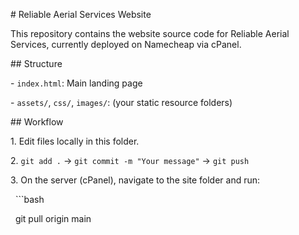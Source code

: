 \# Reliable Aerial Services Website



This repository contains the website source code for Reliable Aerial Services, currently deployed on Namecheap via cPanel.



\## Structure

\- `index.html`: Main landing page

\- `assets/`, `css/`, `images/`: (your static resource folders)



\## Workflow

1\. Edit files locally in this folder.

2\. `git add .` → `git commit -m "Your message"` → `git push`

3\. On the server (cPanel), navigate to the site folder and run:

&nbsp;  ```bash

&nbsp;  git pull origin main



